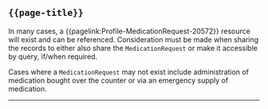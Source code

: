 ## <code>{{page-title}}</code>

In many cases, a {{pagelink:Profile-MedicationRequest-20572}} resource will exist and can be referenced. Consideration must be made when sharing the records to either also share the <code>MedicationRequest</code> or make it accessible by query, if/when required.  

Cases where a <code>MedicationRequest</code> may not exist include administration of medication bought over the counter or via an emergency supply of medication. 

---